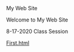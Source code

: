 <html>
  <head> 
    <titile>My Web Site</title>
  </head>
  
  <body>
    <p>Welcome to My Web Site</p>
  <p> 8-17-2020 Class Session</p>
  <p><a href="first.html">First.html</a></p>
  </body>
  
</html>
